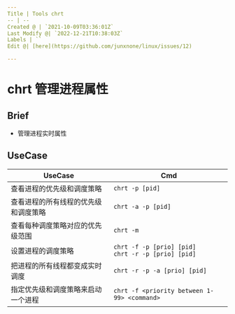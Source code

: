 ```yaml
---
Title | Tools chrt
-- | --
Created @ | `2021-10-09T03:36:01Z`
Last Modify @| `2022-12-21T10:38:03Z`
Labels | ``
Edit @| [here](https://github.com/junxnone/linux/issues/12)

---
```

# chrt 管理进程属性

## Brief
- 管理进程实时属性


## UseCase

UseCase | Cmd
-- | --
查看进程的优先级和调度策略 | `chrt -p [pid]`
查看进程的所有线程的优先级和调度策略  |`chrt -a -p [pid]`
查看每种调度策略对应的优先级范围 | `chrt -m`
设置进程的调度策略 | `chrt -f -p [prio] [pid]`<br>`chrt -r -p [prio] [pid]`
把进程的所有线程都变成实时调度 | `chrt -r -p -a [prio] [pid]`
指定优先级和调度策略来启动一个进程 | `chrt -f <priority between 1-99> <command>`

